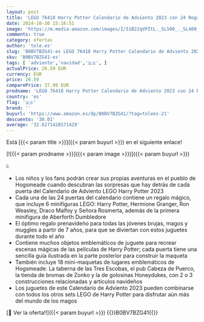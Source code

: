 ```yaml
---
layout: post
title: 'LEGO 76418 Harry Potter Calendario de Adviento 2023 con 24 Regalos Inc. 18 Miniconstrucciones del Pueblo de Hogsmeade y 6 Minifiguras  Juguetes de la Cuenta Atrás de Navidad para Niños  Niñas y Fans'
date: 2024-10-30 15:16:51
image: 'https://m.media-amazon.com/images/I/51B22qVPZtL._SL500_._SL400_.jpg'
comments: true
category: ofertas
author: 'tole.es'
slug: 'B0BV7BZG41-es LEGO 76418 Harry Potter Calendario de Adviento 2023 con 24...'
sku: 'B0BV7BZG41-es'
tags: [ 'adviento','navidad','🇪🇸', ]
actualPrice: 26.59 EUR
currency: EUR
price: 26.59
comparePrice: 37.99 EUR
prodname: 'LEGO 76418 Harry Potter Calendario de Adviento 2023 con 24 Regalos Inc. 18 Miniconstrucciones del Pueblo de Hogsmeade y 6 Minifiguras  Juguetes de la Cuenta Atrás de Navidad para Niños  Niñas y Fans'
country: 'es'
flag: '🇪🇸'
brand: ''
buyurl: 'https://www.amazon.es/dp/B0BV7BZG41/?tag=tolees-21'
descuento: '30.01'
average: '32.6271428571429'
---
```


Está [{{< param title >}}]({{< param buyurl >}}) en el siguiente enlace!

[![{{< param prodname >}}]({{< param image >}})]({{< param buyurl >}})

ℹ️:

- Los niños y los fans podrán crear sus propias aventuras en el pueblo de Hogsmeade cuando descubran las sorpresas que hay detrás de cada puerta del Calendario de Adviento LEGO Harry Potter 2023
- Cada una de las 24 puertas del calendario contiene un regalo mágico, que incluye 6 minifiguras LEGO: Harry Potter, Hermione Granger, Ron Weasley, Draco Malfoy y Señora Rosmerta, además de la primera minifigura de Aberforth Dumbledore
- El óptimo regalo prenavideño para todas las jóvenes brujas, magos y muggles a partir de 7 años, para que se diviertan con estos juguetes durante todo el año
- Contiene muchos objetos emblemáticos de juguete para recrear escenas mágicas de las películas de Harry Potter; cada puerta tiene una sencilla guía ilustrada en la parte posterior para construir la maqueta
- También incluye 18 mini-maquetas de lugares emblemáticos de Hogsmeade: La taberna de las Tres Escobas, el pub Cabeza de Puerco, la tienda de bromas de Zonko y la de golosinas Honeydukes, con 2 o 3 construcciones relacionadas y artículos navideños
- Los juguetes de este Calendario de Adviento 2023 pueden combinarse con todos los otros sets LEGO de Harry Potter para disfrutar aún más del mundo de los magos

[🛒 Ver la oferta!!]({{< param buyurl >}})
{{<world>}}B0BV7BZG41{{</world>}}
